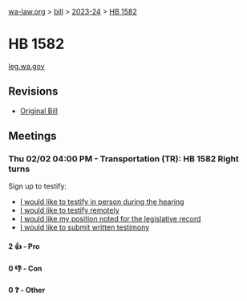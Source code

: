 [wa-law.org](/) > [bill](/bill/) > [2023-24](/bill/2023-24/) > [HB 1582](/bill/2023-24/hb/1582/)

# HB 1582
[leg.wa.gov](https://app.leg.wa.gov/billsummary?BillNumber=1582&Year=2023&Initiative=false)

## Revisions
* [Original Bill](1/)

## Meetings
### Thu 02/02 04:00 PM - Transportation (TR): HB 1582 Right turns
Sign up to testify:
* [I would like to testify in person during the hearing](https://app.leg.wa.gov/csi/Testifier/Add?chamber=House&mId=30613&aId=150526&caId=21041&tId=1)
* [I would like to testify remotely](https://app.leg.wa.gov/csi/Testifier/Add?chamber=House&mId=30613&aId=150526&caId=21041&tId=2)
* [I would like my position noted for the legislative record](https://app.leg.wa.gov/csi/Testifier/Add?chamber=House&mId=30613&aId=150526&caId=21041&tId=3)
* [I would like to submit written testimony](https://app.leg.wa.gov/csi/Testifier/Add?chamber=House&mId=30613&aId=150526&caId=21041&tId=4)

#### 2 👍 - Pro

#### 0 👎 - Con

#### 0 ❓ - Other
